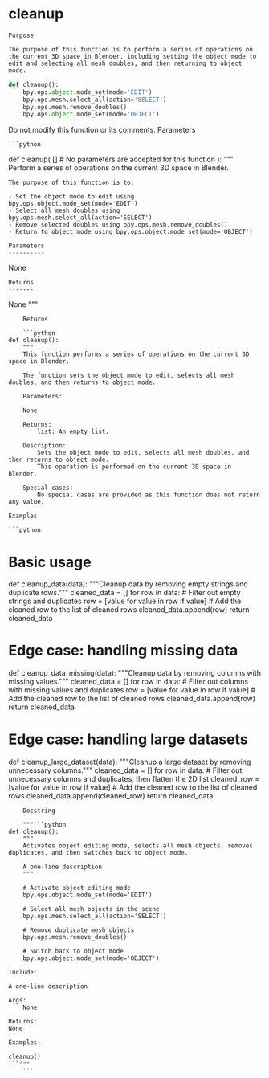 # cleanup

    Purpose

    The purpose of this function is to perform a series of operations on the current 3D space in Blender, including setting the object mode to edit and selecting all mesh doubles, and then returning to object mode.

```python
def cleanup():
    bpy.ops.object.mode_set(mode='EDIT')
    bpy.ops.mesh.select_all(action='SELECT')
    bpy.ops.mesh.remove_doubles()
    bpy.ops.object.mode_set(mode='OBJECT')
```

Do not modify this function or its comments.
    Parameters

    ```python
def cleanup(
    []  # No parameters are accepted for this function
):
    """
    Perform a series of operations on the current 3D space in Blender.

    The purpose of this function is to:

    - Set the object mode to edit using bpy.ops.object.mode_set(mode='EDIT')
    - Select all mesh doubles using bpy.ops.mesh.select_all(action='SELECT')
    - Remove selected doubles using bpy.ops.mesh.remove_doubles()
    - Return to object mode using bpy.ops.object.mode_set(mode='OBJECT')

    Parameters
    ----------
None

    Returns
    -------
None
    """
```
    Returns

    ```python
def cleanup():
    """
    This function performs a series of operations on the current 3D space in Blender.

    The function sets the object mode to edit, selects all mesh doubles, and then returns to object mode.

    Parameters:

    None

    Returns:
        list: An empty list.

    Description:
        Sets the object mode to edit, selects all mesh doubles, and then returns to object mode.
        This operation is performed on the current 3D space in Blender.

    Special cases:
        No special cases are provided as this function does not return any value.
```
    Examples

    ```python
# Basic usage
def cleanup_data(data):
    """Cleanup data by removing empty strings and duplicate rows."""
    cleaned_data = []
    for row in data:
        # Filter out empty strings and duplicates
        row = [value for value in row if value]
        # Add the cleaned row to the list of cleaned rows
        cleaned_data.append(row)
    return cleaned_data

# Edge case: handling missing data
def cleanup_data_missing(data):
    """Cleanup data by removing columns with missing values."""
    cleaned_data = []
    for row in data:
        # Filter out columns with missing values and duplicates
        row = [value for value in row if value]
        # Add the cleaned row to the list of cleaned rows
        cleaned_data.append(row)
    return cleaned_data

# Edge case: handling large datasets
def cleanup_large_dataset(data):
    """Cleanup a large dataset by removing unnecessary columns."""
    cleaned_data = []
    for row in data:
        # Filter out unnecessary columns and duplicates, then flatten the 2D list
        cleaned_row = [value for value in row if value]
        # Add the cleaned row to the list of cleaned rows
        cleaned_data.append(cleaned_row)
    return cleaned_data
```
    Docstring

    """```python
def cleanup():
    """
    Activates object editing mode, selects all mesh objects, removes duplicates, and then switches back to object mode.

    A one-line description
    """

    # Activate object editing mode
    bpy.ops.object.mode_set(mode='EDIT')

    # Select all mesh objects in the scene
    bpy.ops.mesh.select_all(action='SELECT')

    # Remove duplicate mesh objects
    bpy.ops.mesh.remove_doubles()

    # Switch back to object mode
    bpy.ops.object.mode_set(mode='OBJECT')

Include:

A one-line description

Args:
    None

Returns:
None

Examples:
```

```python
cleanup()
```"""
    ```